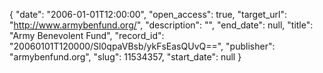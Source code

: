 {
  "date": "2006-01-01T12:00:00", 
  "open_access": true, 
  "target_url": "http://www.armybenfund.org/", 
  "description": "", 
  "end_date": null, 
  "title": "Army Benevolent Fund", 
  "record_id": "20060101T120000/Sl0qpaVBsb/ykFsEasQUvQ==", 
  "publisher": "armybenfund.org", 
  "slug": 11534357, 
  "start_date": null
}

